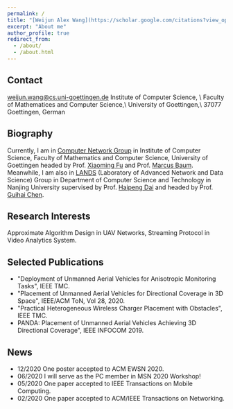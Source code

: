 ```yaml
---
permalink: /
title: "[Weijun Alex Wang](https://scholar.google.com/citations?view_op=list_works&hl=en&user=ApKD824AAAAJ)"
excerpt: "About me"
author_profile: true
redirect_from: 
  - /about/
  - /about.html
---
```

Contact
-----
weijun.wang@cs.uni-goettingen.de
Institute of Computer Science, \\
Faculty of Mathematices and Computer Science,\\
University of Goettingen,\\
37077 Goettingen, German
         
Biography
-----
Currently, I am in [Computer Network Group](http://www.net.informatik.uni-goettingen.de/) in Institute of Computer Science, Faculty of Mathematics and Computer Science, University of Goettingen headed by Prof. [Xiaoming Fu](https://user.informatik.uni-goettingen.de/~fu/) and Prof. [Marcus Baum](https://www.uni-goettingen.de/de/523550.html). Meanwhile, I am also in [LANDS](https://cs.nju.edu.cn/lands/index.htm) (Laboratory of Advanced Network and Data Science) Group in Department of Computer Science and Technology in Nanjing University supervised by Prof. [Haipeng Dai](https://cs.nju.edu.cn/daihp/) and headed by Prof. [Guihai Chen](https://cs.nju.edu.cn/gchen/).

Research Interests
-----
Approximate Algorithm Design in UAV Networks, Streaming Protocol in Video Analytics System. 

Selected Publications
-----
* "Deployment of Unmanned Aerial Vehicles for Anisotropic Monitoring Tasks", IEEE TMC.
* "Placement of Unmanned Aerial Vehicles for Directional Coverage in 3D Space", IEEE/ACM ToN, Vol 28, 2020.
* "Practical Heterogeneous Wireless Charger Placement with Obstacles", IEEE TMC.
* PANDA: Placement of Unmanned Aerial Vehicles Achieving 3D Directional Coverage", IEEE INFOCOM 2019.

News
-----
* 12/2020 One poster accepted to ACM EWSN 2020.
* 06/2020 I will serve as the PC member in MSN 2020 Workshop!
* 05/2020 One paper accepted to IEEE Transactions on Mobile Computing.
* 02/2020 One paper accepted to ACM/IEEE Transactions on Networking.
